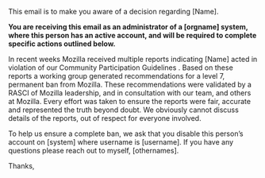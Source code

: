 This email is to make you aware of a decision regarding [Name].  

**You are receiving this email as an administrator of a [orgname] system, where this person has an active account, and will be required to complete specific actions outlined below.**

In recent weeks Mozilla received multiple reports indicating [Name] acted in violation of our Community Participation Guidelines .
Based on these reports a working group generated recommendations for a level 7, permanent ban from Mozilla.  These recommendations were validated by a RASCI of Mozilla leadership, and in consultation with our team, and others at Mozilla.
Every effort was taken to ensure the reports were fair, accurate and represented the truth beyond doubt. We obviously cannot discuss details of the reports, out of respect for everyone involved. 

To help us ensure a complete ban, we ask that you disable this person’s account on [system] where username is [username]. 
If you have any questions please reach out to myself, [othernames].

Thanks, 



